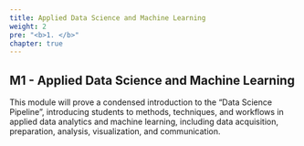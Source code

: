 ```yaml
---
title: Applied Data Science and Machine Learning
weight: 2
pre: "<b>1. </b>"
chapter: true
---
```


## M1 - Applied Data Science and Machine Learning

This module will prove a condensed introduction to the “Data Science Pipeline”, introducing students to methods, techniques, and workflows in applied data analytics and machine learning, including data acquisition, preparation, analysis, visualization, and communication.